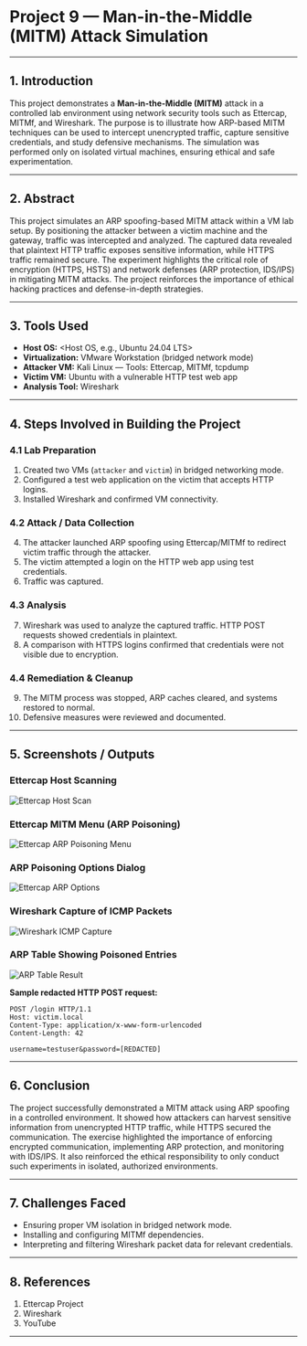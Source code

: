 # Project 9 — Man-in-the-Middle (MITM) Attack Simulation  

---

## 1. Introduction
This project demonstrates a **Man-in-the-Middle (MITM)** attack in a controlled lab environment using network security tools such as Ettercap, MITMf, and Wireshark. The purpose is to illustrate how ARP-based MITM techniques can be used to intercept unencrypted traffic, capture sensitive credentials, and study defensive mechanisms. The simulation was performed only on isolated virtual machines, ensuring ethical and safe experimentation.

---

## 2. Abstract
This project simulates an ARP spoofing-based MITM attack within a VM lab setup. By positioning the attacker between a victim machine and the gateway, traffic was intercepted and analyzed. The captured data revealed that plaintext HTTP traffic exposes sensitive information, while HTTPS traffic remained secure. The experiment highlights the critical role of encryption (HTTPS, HSTS) and network defenses (ARP protection, IDS/IPS) in mitigating MITM attacks. The project reinforces the importance of ethical hacking practices and defense-in-depth strategies.

---

## 3. Tools Used
- **Host OS:** <Host OS, e.g., Ubuntu 24.04 LTS>  
- **Virtualization:** VMware Workstation (bridged network mode)  
- **Attacker VM:** Kali Linux — Tools: Ettercap, MITMf, tcpdump  
- **Victim VM:** Ubuntu with a vulnerable HTTP test web app 
- **Analysis Tool:** Wireshark  

---

## 4. Steps Involved in Building the Project

### 4.1 Lab Preparation
1. Created two VMs (`attacker` and `victim`) in bridged networking mode.  
2. Configured a test web application on the victim that accepts HTTP logins.  
3. Installed Wireshark and confirmed VM connectivity.  

### 4.2 Attack / Data Collection
4. The attacker launched ARP spoofing using Ettercap/MITMf to redirect victim traffic through the attacker.  
5. The victim attempted a login on the HTTP web app using test credentials.  
6. Traffic was captured.  

### 4.3 Analysis
7. Wireshark was used to analyze the captured traffic. HTTP POST requests showed credentials in plaintext.  
8. A comparison with HTTPS logins confirmed that credentials were not visible due to encryption.  

### 4.4 Remediation & Cleanup
9. The MITM process was stopped, ARP caches cleared, and systems restored to normal.  
10. Defensive measures were reviewed and documented.  

---

## 5. Screenshots / Outputs

### Ettercap Host Scanning
![Ettercap Host Scan](<img width="857" height="542" alt="Screenshot 2025-09-11 231538" src="https://github.com/user-attachments/assets/b964b4fc-58ca-44c7-be9b-5045096183e1" />)


### Ettercap MITM Menu (ARP Poisoning)
![Ettercap ARP Poisoning Menu](<img width="745" height="491" alt="Screenshot 2025-09-11 231550" src="https://github.com/user-attachments/assets/0d8ae416-265b-4363-9f9e-34bb14405332" />)

### ARP Poisoning Options Dialog
![Ettercap ARP Options](<img width="812" height="508" alt="Screenshot 2025-09-11 231604" src="https://github.com/user-attachments/assets/5ef0d32b-9323-4f95-a6ea-3360c9267c84" />
)

### Wireshark Capture of ICMP Packets
![Wireshark ICMP Capture](<img width="874" height="649" alt="Screenshot 2025-09-11 231628" src="https://github.com/user-attachments/assets/c27e73e8-15dd-4f66-826b-f71675b75360" />
)

### ARP Table Showing Poisoned Entries
![ARP Table Result](<img width="847" height="351" alt="Screenshot 2025-09-11 231648" src="https://github.com/user-attachments/assets/dfee6dd5-8376-435d-92e7-571c67db3cff" />
)

**Sample redacted HTTP POST request:**
```
POST /login HTTP/1.1
Host: victim.local
Content-Type: application/x-www-form-urlencoded
Content-Length: 42

username=testuser&password=[REDACTED]
```

---

## 6. Conclusion
The project successfully demonstrated a MITM attack using ARP spoofing in a controlled environment. It showed how attackers can harvest sensitive information from unencrypted HTTP traffic, while HTTPS secured the communication. The exercise highlighted the importance of enforcing encrypted communication, implementing ARP protection, and monitoring with IDS/IPS. It also reinforced the ethical responsibility to only conduct such experiments in isolated, authorized environments.

---

## 7. Challenges Faced
- Ensuring proper VM isolation in bridged network mode.  
- Installing and configuring MITMf dependencies.  
- Interpreting and filtering Wireshark packet data for relevant credentials.  

---

## 8. References
1. Ettercap Project   
2. Wireshark
3. YouTube   

--- 
